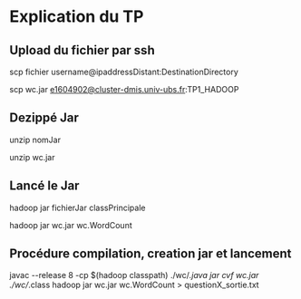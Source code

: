 # Explication du TP

## Upload du fichier par ssh
scp fichier username@ipaddressDistant:DestinationDirectory

scp wc.jar e1604902@cluster-dmis.univ-ubs.fr:TP1_HADOOP

## Dezippé Jar

unzip nomJar

unzip wc.jar

## Lancé le Jar

hadoop jar fichierJar classPrincipale

hadoop jar wc.jar wc.WordCount

## Procédure compilation, creation jar et lancement
javac --release 8 -cp $(hadoop classpath) ./wc/*.java
jar cvf wc.jar ./wc/*.class
hadoop jar wc.jar wc.WordCount > questionX_sortie.txt